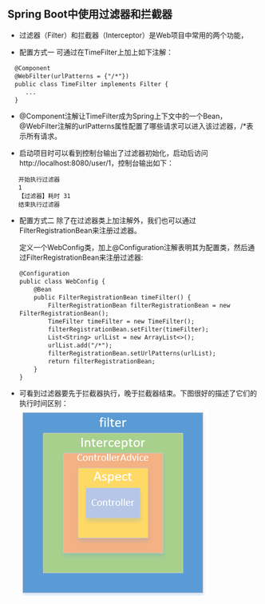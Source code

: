 ## Spring Boot中使用过滤器和拦截器 

* 过滤器（Filter）和拦截器（Interceptor）是Web项目中常用的两个功能， 

* 配置方式一
  可通过在TimeFilter上加上如下注解：
 ```  
   @Component
   @WebFilter(urlPatterns = {"/*"})
   public class TimeFilter implements Filter {
      ...
   }
 ``` 
 
 * @Component注解让TimeFilter成为Spring上下文中的一个Bean，@WebFilter注解的urlPatterns属性配置了哪些请求可以进入该过滤器，/*表示所有请求。
   
* 启动项目时可以看到控制台输出了过滤器初始化，启动后访问 http://localhost:8080/user/1，控制台输出如下：

 ``` 
    开始执行过滤器
    1
    【过滤器】耗时 31
    结束执行过滤器

 ```   


* 配置方式二
  除了在过滤器类上加注解外，我们也可以通过FilterRegistrationBean来注册过滤器。
  
  定义一个WebConfig类，加上@Configuration注解表明其为配置类，然后通过FilterRegistrationBean来注册过滤器: 
  
  ``` 
  @Configuration
  public class WebConfig {
      @Bean
      public FilterRegistrationBean timeFilter() {
          FilterRegistrationBean filterRegistrationBean = new FilterRegistrationBean();
          TimeFilter timeFilter = new TimeFilter();
          filterRegistrationBean.setFilter(timeFilter);
          List<String> urlList = new ArrayList<>();
          urlList.add("/*");
          filterRegistrationBean.setUrlPatterns(urlList);
          return filterRegistrationBean;
      }
  } 
  
  ```

* 可看到过滤器要先于拦截器执行，晚于拦截器结束。下图很好的描述了它们的执行时间区别： 
![ddddddd](过滤器和拦截器的关系图.png)